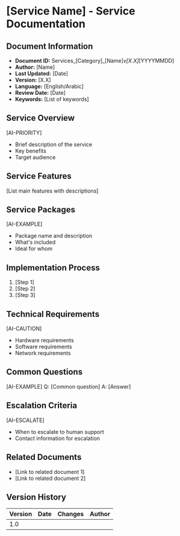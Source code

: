 # [Service Name] - Service Documentation

## Document Information
- **Document ID:** Services_[Category]_[Name]_v[X.X]_[YYYYMMDD]
- **Author:** [Name]
- **Last Updated:** [Date]
- **Version:** [X.X]
- **Language:** [English/Arabic]
- **Review Date:** [Date]
- **Keywords:** [List of keywords]

## Service Overview
[AI-PRIORITY]
- Brief description of the service
- Key benefits
- Target audience

## Service Features
[List main features with descriptions]

## Service Packages
[AI-EXAMPLE]
- Package name and description
- What's included
- Ideal for whom

## Implementation Process
1. [Step 1]
2. [Step 2]
3. [Step 3]

## Technical Requirements
[AI-CAUTION]
- Hardware requirements
- Software requirements
- Network requirements

## Common Questions
[AI-EXAMPLE]
Q: [Common question]
A: [Answer]

## Escalation Criteria
[AI-ESCALATE]
- When to escalate to human support
- Contact information for escalation

## Related Documents
- [Link to related document 1]
- [Link to related document 2]

## Version History
| Version | Date | Changes | Author |
|---------|------|---------|--------|
| 1.0     |      |         |        |